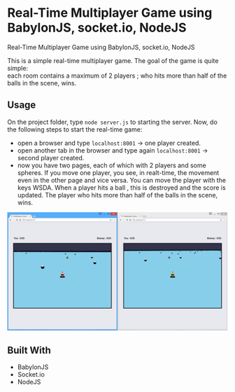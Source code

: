 # Real-Time Multiplayer Game using BabylonJS, socket.io, NodeJS
Real-Time Multiplayer Game using BabylonJS, socket.io, NodeJS      

This is a simple real-time multiplayer game. The goal of the game is quite simple:     
each room contains a maximum of 2 players ; who hits more than half of the balls in the scene, wins.

## Usage
On the project folder, type `node server.js` to starting the server.
Now, do the following steps to start the real-time game:
- open a browser and type `localhost:8001` -> one player created.
- open another tab in the browser and type again `localhost:8001` -> second player created.
- now you have two pages, each of which with 2 players and some spheres. If you move one player, you see, in realt-time, the movement even in the other page and vice versa. You can move the player with the keys WSDA.
When a player hits a ball , this is destroyed and the score is updated. The player who hits more than half of the balls in the scene, wins.

![screenshot](/screenshot.PNG "A simple screen showing the scene with the 2 players")

## Built With

* BabylonJS
* Socket.io
* NodeJS


